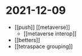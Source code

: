 # 2021-12-09

- [[push]] [[metaverse]]
  - [[metaverse interop]]
- [[betters]]
- [[tetraspace grouping]]
